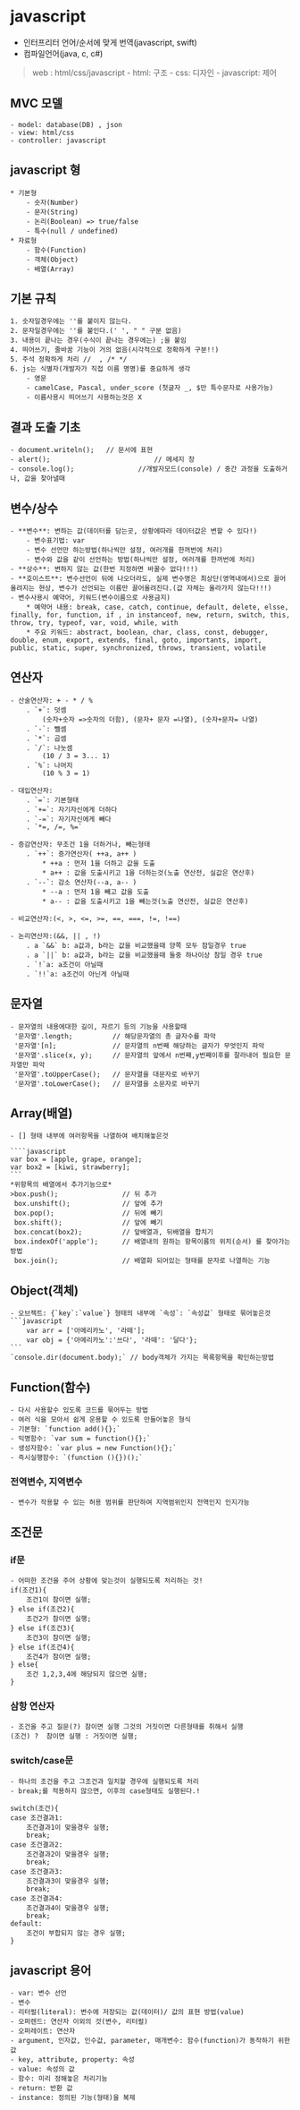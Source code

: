 # javascript

- 인터프리터 언어/순서에 맞게 번역(javascript, swift)
- 컴파일언어(java, c, c#)

> web : html/css/javascript
		- html: 구조
		- css: 디자인
		- javascript: 제어

## MVC 모델
	- model: database(DB) , json
	- view: html/css
	- controller: javascript

## javascript 형
	* 기본형
		- 숫자(Number)
		- 문자(String)
		- 논리(Boolean) => true/false
		- 특수(null / undefined)
	* 자료형
		- 함수(Function)
		- 객체(Object)
		- 배열(Array)

## 기본 규칙
	1. 숫자일경우에는 ''를 붙이지 않는다.  
	2. 문자일경우에는 ''를 붙인다.(' ', " " 구분 없음)
	3. 내용이 끝나는 경우(수식이 끝나는 경우에는) ;을 붙임
	4. 띄어쓰기, 줄바꿈 기능이 거의 없음(시각적으로 정확하게 구분!!)
	5. 주석 정확하게 처리 //  , /* */
	6. js는 식별자(개발자가 직접 이름 명명)를 중요하게 생각
		- 영문
		- camelCase, Pascal, under_score (첫글자 _, $만 특수문자로 사용가능)
		- 이름사용시 띄어쓰기 사용하는것은 X

## 결과 도출 기초
	- document.writeln();   // 문서에 표현
	- alert();							// 메세지 창
	- console.log();				//개발자모드(console) / 중간 과정을 도출하거나, 값을 찾아낼때


## 변수/상수
	- **변수**: 변하는 값(데이터를 담는곳, 상황에따라 데이터값은 변할 수 있다!)
		- 변수표기법: var
		- 변수 선언만 하는방법(하나씩만 설정, 여러개를 한꺼번에 처리)
		- 변수와 값을 같이 선언하는 방법(하나씩만 설정, 여러개를 한꺼번에 처리)
	- **상수**: 변하지 않는 값(한번 지정하면 바꿀수 없다!!!)
	- **호이스트**: 변수선언이 뒤에 나오더라도, 실제 변수명은 최상단(영역내에서)으로 끌어올려지는 현상, 변수가 선언되는 이름만 끌어올려진다.(값 자체는 올라가지 않는다!!!)
	- 변수사용시 예약어, 키워드(변수이름으로 사용금지)
		* 예약어 내용: break, case, catch, continue, default, delete, elsse, finally, for, function, if , in instanceof, new, return, switch, this, throw, try, typeof, var, void, while, with
		* 주요 키워드: abstract, boolean, char, class, const, debugger, double, enum, export, extends, final, goto, importants, import, public, static, super, synchronized, throws, transient, volatile

## 연산자 
	- 산술연산자: + - * / %
		. `+`: 덧셈 
			(숫자+숫자 =>숫자의 더함), (문자+ 문자 =나열), (숫자+문자= 나열)
		. `-`: 뺄셈
		. `*`: 곱셈
		. `/`: 나눗셈
			(10 / 3 = 3... 1)
		. `%`: 나머지
			(10 % 3 = 1)

	- 대입연산자:
		. `=`: 기본형태
		. `+=`: 자기자신에게 더하다
		. `-=`: 자기자신에게 빼다
		. `*=, /=, %=`   

	- 증감연산자: 무조건 1을 더하거나, 빼는형태
		. `++`: 증가연산자( ++a, a++ )
			* ++a : 먼저 1을 더하고 값을 도출
			* a++ : 값을 도출시키고 1을 더하는것(노출 연산전, 실값은 연산후)
		. `--`: 감소 연산자(--a, a-- )
			* --a : 먼저 1을 빼고 값을 도출
			* a-- : 값을 도출시키고 1을 빼는것(노출 연산전, 실값은 연산후)  

	- 비교연산자:(<, >, <=, >=, ==, ===, !=, !==)   

	- 논리연산자:(&&, || , !)
		. a `&&` b: a값과, b라는 값을 비교했을때 양쪽 모두 참일경우 true
		. a `||` b: a값과, b라는 값을 비교했을때 둘중 하나이상 참일 경우 true
		. `!`a: a조건이 아닐때
		. `!!`a: a조건이 아닌게 아닐때

## 문자열
	- 문자열의 내용에대한 길이, 자르기 등의 기능을 사용할때
	 '문자열'.length;       	// 해당문자열의 총 글자수를 파악
	 '문자열'[n];           	// 문자열의 n번째 해당하는 글자가 무엇인지 파악
	 '문자열'.slice(x, y);  	// 문자열의 앞에서 n번째,y번째이후를 잘라내어 필요한 문자열만 파악
	 '문자열'.toUpperCase(); 	// 문자열을 대문자로 바꾸기
	 '문자열'.toLowerCase(); 	// 문자열을 소문자로 바꾸기


## Array(배열)
	- [] 형태 내부에 여러항목을 나열하여 배치해놓은것

	````javascript
	var box = [apple, grape, orange];
	var box2 = [kiwi, strawberry];
	``` 
	*위항목의 배열에서 추가기능으로*
	>box.push();           		// 뒤 추가
	 box.unshift();        		// 앞에 추가
	 box.pop();            		// 뒤에 빼기
	 box.shift();          		// 앞에 빼기
	 box.concat(box2);     		// 앞배열과, 뒤배열을 합치기
	 box.indexOf('apple');  	// 배열내의 원하는 항목이름의 위치(순서) 를 찾아가는 방법
	 box.join();           		// 배열화 되어있는 형태를 문자로 나열하는 기능

## Object(객체)
	- 오브젝트: {`key`:`value`} 형태의 내부에 `속성`: `속성값` 형태로 묶어놓은것
	```javascript
		var arr = ['아메리카노', '라떼'];
		var obj = {'아메리카노':'쓰다', '라떼': '달다'};
	```
	`console.dir(document.body);` // body객체가 가지는 목록항목을 확인하는방법

## Function(함수)
	- 다시 사용할수 있도록 코드를 묶어두는 방법
	- 여러 식을 모아서 쉽게 운용할 수 있도록 만들어놓은 형식
	- 기본형: `function add(){};`
	- 익명함수: `var sum = function(){};`
	- 생성자함수: `var plus = new Function(){};`
	- 즉시실행함수: `(function (){})();`

### 전역변수, 지역변수
	- 변수가 작용할 수 있는 허용 범위를 판단하여 지역범위인지 전역인지 인지가능

## 조건문
### if문
	- 어떠한 조건을 주어 상황에 맞는것이 실행되도록 처리하는 것!
	if(조건1){
		조건1이 참이면 실행;
	} else if(조건2){
		조건2가 참이면 실행;
	} else if(조건3){
		조건3이 참이면 실행;
	} else if(조건4){
		조건4가 참이면 실행;
	} else{
		조건 1,2,3,4에 해당되지 않으면 실행;
	}

### 삼항 연산자
	- 조건을 주고 질문(?) 참이면 실행 그것의 거짓이면 다른형태를 취해서 실행
	(조건) ?  참이면 실행 : 거짓이면 실행;

### switch/case문
	- 하나의 조건을 주고 그조건과 일치할 경우에 실행되도록 처리
	- break;를 적용하지 않으면, 이후의 case형태도 실행된다.!

	switch(조건){
	case 조건결과1:
		조건결과1이 맞을경우 실행;
		break;
	case 조건결과2:
		조건결과2이 맞을경우 실행;
		break;
	case 조건결과3:
		조건결과3이 맞을경우 실행;
		break;
	case 조건결과4:
		조건결과4이 맞을경우 실행;
		break;
	default:
		조건이 부합되지 않는 경우 실행;
	}

## javascript 용어
	- var: 변수 선언
	- 변수
	- 리터럴(literal): 변수에 저장되는 값(데이터)/ 값의 표현 방법(value)
	- 오퍼렌드: 연산자 이외의 것(변수, 리터럴)
	- 오퍼레이트: 연산자
	- argument, 인자값, 인수값, parameter, 매개변수: 함수(function)가 동작하기 위한 값
	- key, attribute, property: 속성
	- value: 속성의 값
	- 함수: 미리 정해놓은 처리기능
	- return: 반환 값
	- instance: 정의된 기능(형태)을 복제

